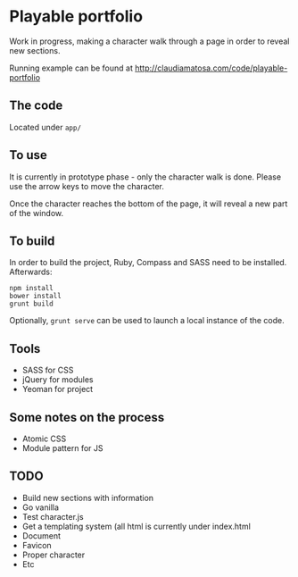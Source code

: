 # Playable portfolio

Work in progress, making a character walk through a page in order to reveal new sections.

Running example can be found at http://claudiamatosa.com/code/playable-portfolio

## The code

Located under `app/`

## To use

It is currently in prototype phase - only the character walk is done. Please use the arrow keys to move the character.

Once the character reaches the bottom of the page, it will reveal a new part of the window.

## To build

In order to build the project, Ruby, Compass and SASS need to be installed. Afterwards:

    npm install
    bower install
    grunt build

Optionally, `grunt serve` can be used to launch a local instance of the code.
    
## Tools

- SASS for CSS
- jQuery for modules
- Yeoman for project 

## Some notes on the process

- Atomic CSS
- Module pattern for JS

## TODO
- Build new sections with information
- Go vanilla
- Test character.js
- Get a templating system (all html is currently under index.html
- Document
- Favicon
- Proper character 
- Etc